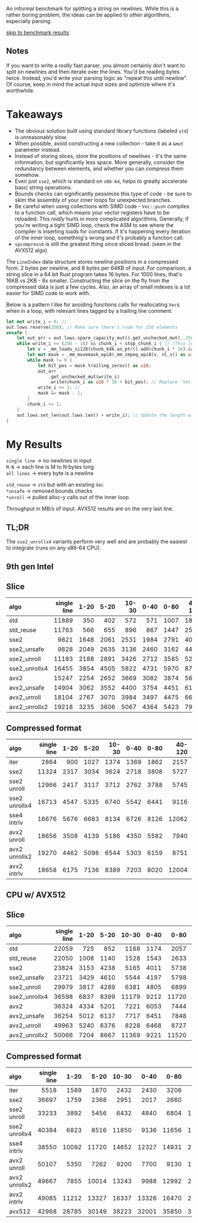 An informal benchmark for splitting a string on newlines. While this is a rather boring problem, the ideas can be applied to other algorithms, especially parsing.

[skip to benchmark results](#my-results)

## Notes
If you want to write a _really_ fast parser, you almost certainly don't want to split on newlines and then iterate over the lines.
You'd be reading bytes twice. Instead, you'd write your parsing logic as "repeat this until newline".
Of course, keep in mind the actual input sizes and optimize where it's worthwhile.

# Takeaways
* The obvious solution built using standard library functions (labeled `std`) is unreasonably slow.
* When possible, avoid constructing a new collection - take it as a `&mut` parameter instead.
* Instead of storing slices, store the positions of newlines - it's the same information, but significantly less space. More generally, consider the redundancy between elements, and whether you can compress them somehow.
* Even just `sse2`, which is standard on `x86-64`, helps to greatly accelerate basic string operations.
* Bounds checks can significantly pessimize this type of code - be sure to skim the assembly of your inner loops for unexpected branches.
* Be careful when using collections with SIMD code - `Vec::push` compiles to a function call, which means your vector registers have to be reloaded. This *really* hurts in more complicated algorithms. Generally, if you're writing a tight SIMD loop, check the ASM to see where the compiler is inserting loads for constants. If it's happening every iteration of the inner loop, something's wrong and it's probably a function call.
* `vpcompressb` is still the greatest thing since sliced bread. (seen in the AVX512 algo)

The `LineIndex` data structure stores newline positions in a compressed form. 2 bytes per newline, and 8 bytes per 64KB of input. For comparison, a string slice in a 64 bit Rust program takes 16 bytes.
For 1000 lines, that's 16KB vs 2KB - 8x smaller. Constructing the slice on the fly from the compressed data is just a few cycles. Also, an array of small indexes is a lot easier for SIMD code to work with.

Below is a pattern I like for avoiding functions calls for reallocating `Vec`s when in a loop, with relevant lines tagged by a trailing line comment:
```rust
let mut write_i = 0; //
out.lows.reserve(256); // Make sure there's room for 256 elements
unsafe {
    let out_arr = out.lows.spare_capacity_mut().get_unchecked_mut(..256); // Get a &mut [MaybeUninit<T>]. A write-only array, basically.
    while write_i <= (256 - 16) && chunk_i < stop_chunk_i { // (This loop can produce no more than 16 elements per iter)
        let v = _mm_loadu_si128(chunk_64k.as_ptr().add(chunk_i * 16).cast());
        let mut mask = _mm_movemask_epi8(_mm_cmpeq_epi8(v, nl_v)) as u16;
        while mask != 0 {
            let bit_pos = mask.trailing_zeros() as u16;
            out_arr
                .get_unchecked_mut(write_i)
                .write(chunk_i as u16 * 16 + bit_pos); // Replace `Vec::push` with `arr[i].write(e)`
            write_i += 1; //
            mask &= mask - 1;
        }
        chunk_i += 1;
    }
    out.lows.set_len(out.lows.len() + write_i); // Update the length with number of new elements
}
```


# My Results
`single line` -> no newlines in input  
`M-N` -> each line is M to N bytes long  
`all lines` -> every byte is a newline

`std_reuse` -> `std` but with an existing `Vec`  
`*unsafe` -> removed bounds checks  
`*unroll` -> pulled alloc-y calls out of the inner loop  

Throughput in MB/s of input. AVX512 results are on the very last line.

## TL;DR
The `sse2_unrollx4` variants perform very well and are probably the easiest to integrate (runs on any x86-64 CPU).

## 9th gen Intel

## Slice

| algo | single line | 1-20 | 5-20 | 10-30 | 0-40 | 0-80 | 40-120 | 0-0 |
| :-- | --: | --: | --: | --: | --: | --: | --: | --: |
| std | 11889 | 350 | 402 | 572 | 571 | 1007 | 1805 | 64 |
| std_reuse | 11763 | 566 | 655 | 896 | 867 | 1447 | 2515 | 177 |
| sse2 | 9821 | 1648 | 2061 | 2531 | 1984 | 2791 | 4095 | 331 |
| sse2_unsafe | 9828 | 2049 | 2635 | 3136 | 2460 | 3162 | 4478 | 603 |
| sse2_unroll | 11183 | 2188 | 2891 | 3426 | 2712 | 3585 | 5252 | 780 |
| sse2_unrollx4 | 16455 | 3854 | 4505 | 5822 | 4731 | 5970 | 8741 | 786 |
| avx2 | 15247 | 2254 | 2652 | 3669 | 3082 | 3874 | 5674 | 379 |
| avx2_unsafe | 14904 | 3062 | 3552 | 4400 | 3754 | 4451 | 6181 | 696 |
| avx2_unroll | 18104 | 2767 | 3070 | 3984 | 3497 | 4475 | 6675 | 783 |
| avx2_unrollx2 | 19218 | 3235 | 3606 | 5067 | 4364 | 5423 | 7901 | 786 |

## Compressed format

| algo | single line | 1-20 | 5-20 | 10-30 | 0-40 | 0-80 | 40-120 | 0-0 |
| :-- | --: | --: | --: | --: | --: | --: | --: | --: |
| iter | 2864 | 900 | 1027 | 1374 | 1369 | 1862 | 2157 | 599 |
| sse2 | 11324 | 2317 | 3034 | 3624 | 2718 | 3808 | 5727 | 1320 |
| sse2 unroll | 12966 | 2417 | 3117 | 3712 | 2762 | 3788 | 5745 | 1562 |
| sse2 unrollx4 | 16713 | 4547 | 5335 | 6740 | 5542 | 6441 | 9116 | 1675 |
| sse4 intrlv | 16676 | 5676 | 6683 | 8134 | 6726 | 8126 | 12062 | 1942 |
| avx2 unroll | 18656 | 3508 | 4139 | 5186 | 4350 | 5582 | 7940 | 1768 |
| avx2 unrollx2 | 19270 | 4462 | 5096 | 6544 | 5303 | 6159 | 8751 | 1798 |
| avx2 intrlv | 18658 | 6175 | 7136 | 8389 | 7203 | 8020 | 12004 | 1550 |

## CPU w/ AVX512

## Slice

| algo | single line | 1-20 | 5-20 | 10-30 | 0-40 | 0-80 | 40-120 | 0-0 |
| :-- | --: | --: | --: | --: | --: | --: | --: | --: |
| std | 22059 | 725 | 852 | 1168 | 1174 | 2057 | 3633 | 155 |
| std_reuse | 22050 | 1008 | 1140 | 1528 | 1543 | 2633 | 4725 | 381 |
| sse2 | 23824 | 3153 | 4238 | 5165 | 4011 | 5738 | 9052 | 844 |
| sse2_unsafe | 23721 | 3429 | 4610 | 5544 | 4197 | 5798 | 9188 | 1217 |
| sse2_unroll | 29979 | 3817 | 4289 | 6381 | 4805 | 6899 | 10948 | 1201 |
| sse2_unrollx4 | 36598 | 6837 | 8399 | 11179 | 9212 | 11720 | 16121 | 1421 |
| avx2 | 36324 | 4334 | 5201 | 7221 | 6053 | 7444 | 12014 | 831 |
| avx2_unsafe | 36254 | 5012 | 6137 | 7717 | 6451 | 7848 | 12214 | 1306 |
| avx2_unroll | 49963 | 5240 | 6376 | 8228 | 6468 | 8727 | 13561 | 1521 |
| avx2_unrollx2 | 50066 | 7204 | 8667 | 11369 | 9221 | 11520 | 18007 | 1495 |

## Compressed format

| algo | single line | 1-20 | 5-20 | 10-30 | 0-40 | 0-80 | 40-120 | 0-0 |
| :-- | --: | --: | --: | --: | --: | --: | --: | --: |
| iter | 5518 | 1589 | 1870 | 2432 | 2430 | 3206 | 3837 | 2093 |
| sse2 | 36697 | 1759 | 2368 | 2951 | 2017 | 2660 | 4631 | 894 |
| sse2 unroll | 33233 | 3892 | 5456 | 6432 | 4840 | 6804 | 11112 | 2371 |
| sse2 unrollx4 | 40384 | 6823 | 8516 | 11850 | 9136 | 11656 | 16702 | 1948 |
| sse4 intrlv | 38550 | 10092 | 11720 | 14652 | 12327 | 14931 | 24193 | 3225 |
| avx2 unroll | 50107 | 5350 | 7262 | 9200 | 7700 | 9130 | 15516 | 3202 |
| avx2 unrollx2 | 49667 | 7855 | 10014 | 13243 | 9988 | 12992 | 20626 | 3272 |
| avx2 intrlv | 49085 | 11212 | 13327 | 16337 | 13326 | 16470 | 29655 | 3882 |
| avx512 | 42968 | 28785 | 30149 | 38223 | 32001 | 35850 | 34813 | 12260 |

